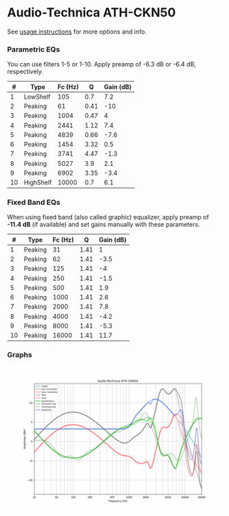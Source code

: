 # Audio-Technica ATH-CKN50
See [usage instructions](https://github.com/jaakkopasanen/AutoEq#usage) for more options and info.

### Parametric EQs
You can use filters 1-5 or 1-10. Apply preamp of -6.3 dB or -6.4 dB, respectively.

|   # | Type      |   Fc (Hz) |    Q |   Gain (dB) |
|-----|-----------|-----------|------|-------------|
|   1 | LowShelf  |       105 | 0.7  |         7.2 |
|   2 | Peaking   |        61 | 0.41 |       -10   |
|   3 | Peaking   |      1004 | 0.47 |         4   |
|   4 | Peaking   |      2441 | 1.12 |         7.4 |
|   5 | Peaking   |      4839 | 0.66 |        -7.6 |
|   6 | Peaking   |      1454 | 3.32 |         0.5 |
|   7 | Peaking   |      3741 | 4.47 |        -1.3 |
|   8 | Peaking   |      5027 | 3.9  |         2.1 |
|   9 | Peaking   |      6902 | 3.35 |        -3.4 |
|  10 | HighShelf |     10000 | 0.7  |         6.1 |

### Fixed Band EQs
When using fixed band (also called graphic) equalizer, apply preamp of **-11.4 dB** (if available) and set gains manually with these parameters.

|   # | Type    |   Fc (Hz) |    Q |   Gain (dB) |
|-----|---------|-----------|------|-------------|
|   1 | Peaking |        31 | 1.41 |         1   |
|   2 | Peaking |        62 | 1.41 |        -3.5 |
|   3 | Peaking |       125 | 1.41 |        -4   |
|   4 | Peaking |       250 | 1.41 |        -1.5 |
|   5 | Peaking |       500 | 1.41 |         1.9 |
|   6 | Peaking |      1000 | 1.41 |         2.6 |
|   7 | Peaking |      2000 | 1.41 |         7.8 |
|   8 | Peaking |      4000 | 1.41 |        -4.2 |
|   9 | Peaking |      8000 | 1.41 |        -5.3 |
|  10 | Peaking |     16000 | 1.41 |        11.7 |

### Graphs
![](./Audio-Technica%20ATH-CKN50.png)
